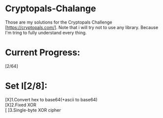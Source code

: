 # Cryptopals-Chalange
Those are my solutions for the Cryptopals Challenge [https://cryptopals.com/].
Note that i will try not to use any library.
Because I'm tring to fully understand every thing.
# Current Progress:
[2/64]
# Set I[2/8]:
[X]1.Convert hex to base64(+ascii to base64)
<br>[X]2.Fixed XOR</br>
[  ]3.Single-byte XOR cipher

